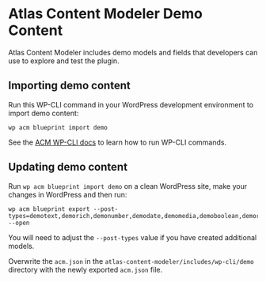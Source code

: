 # Atlas Content Modeler Demo Content

Atlas Content Modeler includes demo models and fields that developers can use to explore and test the plugin.

## Importing demo content

Run this WP-CLI command in your WordPress development environment to import demo content:

```
wp acm blueprint import demo
```

See the [ACM WP-CLI docs](https://github.com/wpengine/atlas-content-modeler/blob/main/docs/wp-cli/index.md) to learn how to run WP-CLI commands.

## Updating demo content

Run `wp acm blueprint import demo` on a clean WordPress site, make your changes in WordPress and then run:

```
wp acm blueprint export --post-types=demotext,demorich,demonumber,demodate,demomedia,demoboolean,demorelationship,demomultiplechoice,demoemail --open
```

You will need to adjust the `--post-types` value if you have created additional models.

Overwrite the `acm.json` in the `atlas-content-modeler/includes/wp-cli/demo` directory with the newly exported `acm.json` file.
